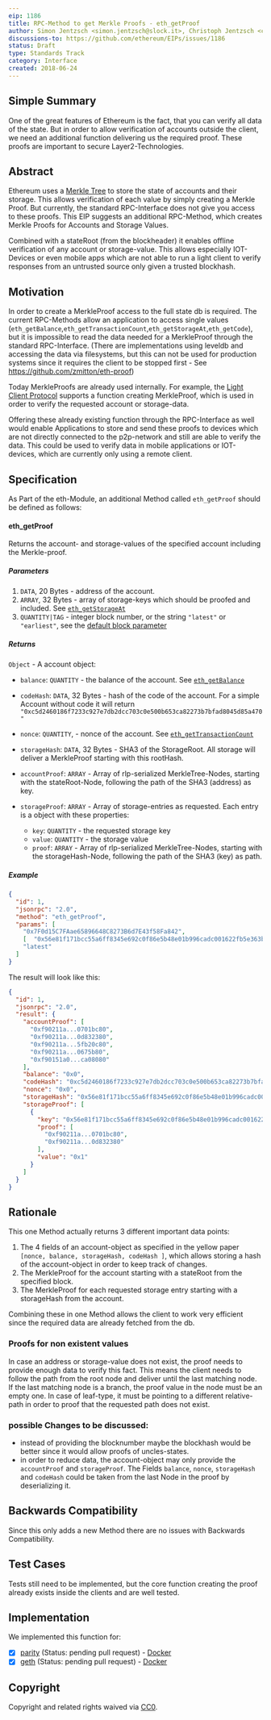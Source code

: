 ```yaml
---
eip: 1186
title: RPC-Method to get Merkle Proofs - eth_getProof 
author: Simon Jentzsch <simon.jentzsch@slock.it>, Christoph Jentzsch <christoph.jentzsch@slock.it>
discussions-to: https://github.com/ethereum/EIPs/issues/1186
status: Draft
type: Standards Track
category: Interface
created: 2018-06-24
---
```


<!--You can leave these HTML comments in your merged EIP and delete the visible duplicate text guides, they will not appear and may be helpful to refer to if you edit it again. This is the suggested template for new EIPs. Note that an EIP number will be assigned by an editor. When opening a pull request to submit your EIP, please use an abbreviated title in the filename, `eip-draft_title_abbrev.md`. The title should be 44 characters or less.-->

## Simple Summary
<!--"If you can't explain it simply, you don't understand it well enough." Provide a simplified and layman-accessible explanation of the EIP.-->

One of the great features of Ethereum is the fact, that you can verify all data of the state. But in order to allow verification of accounts outside the client, we need an additional function delivering us the required proof. These proofs are important to secure Layer2-Technologies.


## Abstract
<!--A short (~200 word) description of the technical issue being addressed.-->

Ethereum uses a [Merkle Tree](https://github.com/ethereum/wiki/wiki/Patricia-Tree) to store the state of accounts and their storage. This allows verification of each value by simply creating a Merkle Proof. But currently, the standard RPC-Interface does not give you access to these proofs. This EIP suggests an additional RPC-Method, which creates Merkle Proofs for Accounts and Storage Values. 

Combined with a stateRoot (from the blockheader) it enables offline verification of any account or storage-value. This allows especially IOT-Devices or even mobile apps which are not able to run a light client to verify responses from an untrusted source only given a trusted blockhash.

## Motivation
<!--The motivation is critical for EIPs that want to change the Ethereum protocol. It should clearly explain why the existing protocol specification is inadequate to address the problem that the EIP solves. EIP submissions without sufficient motivation may be rejected outright.-->

In order to create a MerkleProof access to the full state db is required. The current RPC-Methods allow an application to access single values (`eth_getBalance`,`eth_getTransactionCount`,`eth_getStorageAt`,`eth_getCode`), but it is impossible to read the data needed for a  MerkleProof through the standard RPC-Interface. (There are implementations using leveldb and accessing the data via filesystems, but this can not be used for production systems since it requires the client to be stopped first - See https://github.com/zmitton/eth-proof) 

Today MerkleProofs are already used internally. For example, the [Light Client Protocol](https://github.com/zsfelfoldi/go-ethereum/wiki/Light-Ethereum-Subprotocol-%28LES%29#on-demand-data-retrieval) supports a function creating MerkleProof, which is used in order to verify the requested account or storage-data.

Offering these already existing function through the RPC-Interface as well would enable Applications to store and send these proofs to devices which are not directly connected to the p2p-network and still are able to verify the data. This could be used to verify data in mobile applications or IOT-devices, which are currently only using a remote client.


## Specification
<!--The technical specification should describe the syntax and semantics of any new feature. The specification should be detailed enough to allow competing, interoperable implementations for any of the current Ethereum platforms (go-ethereum, parity, cpp-ethereum, ethereumj, ethereumjs, and [others](https://github.com/ethereum/wiki/wiki/Clients)).-->

As Part of the eth-Module, an additional Method called `eth_getProof` should be defined as follows:

#### eth_getProof

Returns the account- and storage-values of the specified account including the Merkle-proof.  

##### Parameters

1. `DATA`, 20 Bytes - address of the account.
2. `ARRAY`, 32 Bytes - array of storage-keys which should be proofed and included. See [`eth_getStorageAt`](https://github.com/ethereum/wiki/wiki/JSON-RPC#eth_getstorageat)  
3. `QUANTITY|TAG` - integer block number, or the string `"latest"` or `"earliest"`, see the [default block parameter](https://github.com/ethereum/wiki/wiki/JSON-RPC#the-default-block-parameter)

##### Returns

`Object` - A account object:

  - `balance`: `QUANTITY` - the balance of the account. See [`eth_getBalance`](https://github.com/ethereum/wiki/wiki/JSON-RPC#eth_getbalance) 
  - `codeHash`: `DATA`, 32 Bytes - hash of the code of the account. For a simple Account without code it will return `"0xc5d2460186f7233c927e7db2dcc703c0e500b653ca82273b7bfad8045d85a470"` 
  - `nonce`: `QUANTITY`, - nonce of the account. See [`eth_getTransactionCount`](https://github.com/ethereum/wiki/wiki/JSON-RPC#eth_gettransactioncount) 
  - `storageHash`: `DATA`, 32 Bytes - SHA3 of the StorageRoot. All storage will deliver a MerkleProof starting with this rootHash.
  - `accountProof`: `ARRAY` - Array of rlp-serialized MerkleTree-Nodes, starting with the stateRoot-Node, following the path of the SHA3 (address) as key. 
  - `storageProof`: `ARRAY` - Array of storage-entries as requested. Each entry is a object with these properties:
  
      - `key`: `QUANTITY` - the requested storage key
      - `value`: `QUANTITY` - the storage value
      - `proof`: `ARRAY` - Array of rlp-serialized MerkleTree-Nodes, starting with the storageHash-Node, following the path of the SHA3 (key) as path. 
      

##### Example


```json
{
  "id": 1,
  "jsonrpc": "2.0",
  "method": "eth_getProof",
  "params": [
    "0x7F0d15C7FAae65896648C8273B6d7E43f58Fa842",
    [  "0x56e81f171bcc55a6ff8345e692c0f86e5b48e01b996cadc001622fb5e363b421" ],
    "latest"
  ]
}
```

The result will look like this:

```json
{
  "id": 1,
  "jsonrpc": "2.0",
  "result": {
    "accountProof": [
      "0xf90211a...0701bc80",
      "0xf90211a...0d832380",
      "0xf90211a...5fb20c80",
      "0xf90211a...0675b80",
      "0xf90151a0...ca08080"
    ],
    "balance": "0x0",
    "codeHash": "0xc5d2460186f7233c927e7db2dcc703c0e500b653ca82273b7bfad8045d85a470",
    "nonce": "0x0",
    "storageHash": "0x56e81f171bcc55a6ff8345e692c0f86e5b48e01b996cadc001622fb5e363b421",
    "storageProof": [
      {
        "key": "0x56e81f171bcc55a6ff8345e692c0f86e5b48e01b996cadc001622fb5e363b421",
        "proof": [
          "0xf90211a...0701bc80",
          "0xf90211a...0d832380"
        ],
        "value": "0x1"
      }
    ]
  }
}
```

## Rationale
<!--The rationale fleshes out the specification by describing what motivated the design and why particular design decisions were made. It should describe alternate designs that were considered and related work, e.g. how the feature is supported in other languages. The rationale may also provide evidence of consensus within the community, and should discuss important objections or concerns raised during discussion.-->

This one Method actually returns 3 different important data points:

1. The 4 fields of an account-object as specified in the yellow paper `[nonce, balance, storageHash, codeHash ]`, which allows storing a hash of the account-object in order to keep track of changes.
2. The MerkleProof for the account starting with a stateRoot from the specified block.
3. The MerkleProof for each requested storage entry starting with a storageHash from the account.

Combining these in one Method allows the client to work very efficient since the required data are already fetched from the db.

### Proofs for non existent values

In case an address or storage-value does not exist, the proof needs to provide enough data to verify this fact. This means the client needs to follow the path from the root node and deliver until the last matching node. If the last matching node is a branch, the proof value in the node must be an empty one. In case of leaf-type, it must be pointing to a different relative-path in order to proof that the requested path does not exist.

### possible Changes to be discussed:

- instead of providing the blocknumber maybe the blockhash would be better since it would allow proofs of uncles-states.
- in order to reduce data, the account-object may only provide the `accountProof` and `storageProof`. The Fields `balance`, `nonce`, `storageHash` and `codeHash` could be taken from the last Node in the proof by deserializing it. 

## Backwards Compatibility
<!--All EIPs that introduce backwards incompatibilities must include a section describing these incompatibilities and their severity. The EIP must explain how the author proposes to deal with these incompatibilities. EIP submissions without a sufficient backwards compatibility treatise may be rejected outright.-->

Since this only adds a new Method there are no issues with Backwards Compatibility.

## Test Cases
<!--Test cases for an implementation are mandatory for EIPs that are affecting consensus changes. Other EIPs can choose to include links to test cases if applicable.-->

<TODO>Tests still need to be implemented, but the core function creating the proof already exists inside the clients and are well tested.

## Implementation
<!--The implementations must be completed before any EIP is given status "Final", but it need not be completed before the EIP is accepted. While there is merit to the approach of reaching consensus on the specification and rationale before writing code, the principle of "rough consensus and running code" is still useful when it comes to resolving many discussions of API details.-->

We implemented this function for:

- [x] [parity](https://github.com/paritytech/parity/pull/9001) (Status: pending pull request) - [Docker](https://hub.docker.com/r/slockit/parity-in3/tags/)
- [x] [geth](https://github.com/ethereum/go-ethereum/pull/17737) (Status: pending pull request) - [Docker](https://hub.docker.com/r/slockit/geth-in3/tags/)

## Copyright
Copyright and related rights waived via [CC0](https://creativecommons.org/publicdomain/zero/1.0/).
